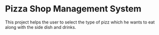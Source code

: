 # Pizza Shop Management System
 This project helps the user to select the type of pizz which he wants to eat along with the side dish and drinks.
